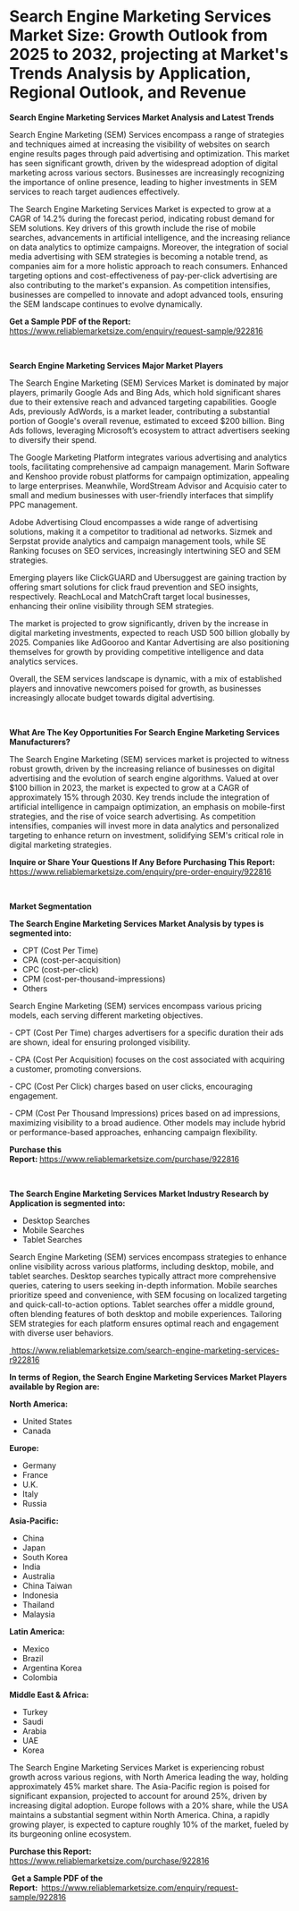 <p><h1>Search Engine Marketing Services Market Size: Growth Outlook from 2025 to 2032, projecting at Market's Trends Analysis by Application, Regional Outlook, and Revenue</h1></p><p><strong>Search Engine Marketing Services Market Analysis and Latest Trends</strong></p>
<p><p>Search Engine Marketing (SEM) Services encompass a range of strategies and techniques aimed at increasing the visibility of websites on search engine results pages through paid advertising and optimization. This market has seen significant growth, driven by the widespread adoption of digital marketing across various sectors. Businesses are increasingly recognizing the importance of online presence, leading to higher investments in SEM services to reach target audiences effectively.</p><p>The Search Engine Marketing Services Market is expected to grow at a CAGR of 14.2% during the forecast period, indicating robust demand for SEM solutions. Key drivers of this growth include the rise of mobile searches, advancements in artificial intelligence, and the increasing reliance on data analytics to optimize campaigns. Moreover, the integration of social media advertising with SEM strategies is becoming a notable trend, as companies aim for a more holistic approach to reach consumers. Enhanced targeting options and cost-effectiveness of pay-per-click advertising are also contributing to the market's expansion. As competition intensifies, businesses are compelled to innovate and adopt advanced tools, ensuring the SEM landscape continues to evolve dynamically.</p></p>
<p><strong>Get a Sample PDF of the Report:&nbsp;</strong> <a href="https://www.reliablemarketsize.com/enquiry/request-sample/922816?utm_campaign=3560&utm_medium=2&utm_source=Github&utm_content=ia&utm_term=18042025&utm_id=search-engine-marketing-services">https://www.reliablemarketsize.com/enquiry/request-sample/922816</a></p>
<p>&nbsp;</p>
<p><strong>Search Engine Marketing Services Major Market Players</strong></p>
<p><p>The Search Engine Marketing (SEM) Services Market is dominated by major players, primarily Google Ads and Bing Ads, which hold significant shares due to their extensive reach and advanced targeting capabilities. Google Ads, previously AdWords, is a market leader, contributing a substantial portion of Google's overall revenue, estimated to exceed $200 billion. Bing Ads follows, leveraging Microsoft’s ecosystem to attract advertisers seeking to diversify their spend.</p><p>The Google Marketing Platform integrates various advertising and analytics tools, facilitating comprehensive ad campaign management. Marin Software and Kenshoo provide robust platforms for campaign optimization, appealing to large enterprises. Meanwhile, WordStream Advisor and Acquisio cater to small and medium businesses with user-friendly interfaces that simplify PPC management.</p><p>Adobe Advertising Cloud encompasses a wide range of advertising solutions, making it a competitor to traditional ad networks. Sizmek and Serpstat provide analytics and campaign management tools, while SE Ranking focuses on SEO services, increasingly intertwining SEO and SEM strategies.</p><p>Emerging players like ClickGUARD and Ubersuggest are gaining traction by offering smart solutions for click fraud prevention and SEO insights, respectively. ReachLocal and MatchCraft target local businesses, enhancing their online visibility through SEM strategies.</p><p>The market is projected to grow significantly, driven by the increase in digital marketing investments, expected to reach USD 500 billion globally by 2025. Companies like AdGooroo and Kantar Advertising are also positioning themselves for growth by providing competitive intelligence and data analytics services.</p><p>Overall, the SEM services landscape is dynamic, with a mix of established players and innovative newcomers poised for growth, as businesses increasingly allocate budget towards digital advertising.</p></p>
<p>&nbsp;</p>
<p><strong>What Are The Key Opportunities For Search Engine Marketing Services Manufacturers?</strong></p>
<p><p>The Search Engine Marketing (SEM) services market is projected to witness robust growth, driven by the increasing reliance of businesses on digital advertising and the evolution of search engine algorithms. Valued at over $100 billion in 2023, the market is expected to grow at a CAGR of approximately 15% through 2030. Key trends include the integration of artificial intelligence in campaign optimization, an emphasis on mobile-first strategies, and the rise of voice search advertising. As competition intensifies, companies will invest more in data analytics and personalized targeting to enhance return on investment, solidifying SEM's critical role in digital marketing strategies.</p></p>
<p><strong>Inquire or Share Your Questions If Any Before Purchasing This Report:</strong> <a href="https://www.reliablemarketsize.com/enquiry/pre-order-enquiry/922816?utm_campaign=3560&utm_medium=2&utm_source=Github&utm_content=ia&utm_term=18042025&utm_id=search-engine-marketing-services">https://www.reliablemarketsize.com/enquiry/pre-order-enquiry/922816</a></p>
<p>&nbsp;</p>
<p><strong>Market Segmentation</strong></p>
<p><strong>The Search Engine Marketing Services Market Analysis by types is segmented into:</strong></p>
<p><ul><li>CPT (Cost Per Time)</li><li>CPA (cost-per-acquisition)</li><li>CPC (cost-per-click)</li><li>CPM (cost-per-thousand-impressions)</li><li>Others</li></ul></p>
<p><p>Search Engine Marketing (SEM) services encompass various pricing models, each serving different marketing objectives. </p><p>- CPT (Cost Per Time) charges advertisers for a specific duration their ads are shown, ideal for ensuring prolonged visibility. </p><p>- CPA (Cost Per Acquisition) focuses on the cost associated with acquiring a customer, promoting conversions. </p><p>- CPC (Cost Per Click) charges based on user clicks, encouraging engagement. </p><p>- CPM (Cost Per Thousand Impressions) prices based on ad impressions, maximizing visibility to a broad audience. Other models may include hybrid or performance-based approaches, enhancing campaign flexibility.</p></p>
<p><strong>Purchase this Report:&nbsp;</strong><a href="https://www.reliablemarketsize.com/purchase/922816?utm_campaign=3560&utm_medium=2&utm_source=Github&utm_content=ia&utm_term=18042025&utm_id=search-engine-marketing-services">https://www.reliablemarketsize.com/purchase/922816</a></p>
<p>&nbsp;</p>
<p><strong>The Search Engine Marketing Services Market Industry Research by Application is segmented into:</strong></p>
<p><ul><li>Desktop Searches</li><li>Mobile Searches</li><li>Tablet Searches</li></ul></p>
<p><p>Search Engine Marketing (SEM) services encompass strategies to enhance online visibility across various platforms, including desktop, mobile, and tablet searches. Desktop searches typically attract more comprehensive queries, catering to users seeking in-depth information. Mobile searches prioritize speed and convenience, with SEM focusing on localized targeting and quick-call-to-action options. Tablet searches offer a middle ground, often blending features of both desktop and mobile experiences. Tailoring SEM strategies for each platform ensures optimal reach and engagement with diverse user behaviors.</p></p>
<p><a href="https://www.reliablemarketsize.com/search-engine-marketing-services-r922816?utm_campaign=3560&utm_medium=2&utm_source=Github&utm_content=ia&utm_term=18042025&utm_id=search-engine-marketing-services">&nbsp;https://www.reliablemarketsize.com/search-engine-marketing-services-r922816</a></p>
<p><strong>In terms of Region, the Search Engine Marketing Services Market Players available by Region are:</strong></p>
<p>
    <p> <strong> North America: </strong>
        <ul>
            <li>United States</li>
            <li>Canada</li>
        </ul>
        </p> 
    <p> <strong> Europe: </strong>
        <ul>
            <li>Germany</li>
            <li>France</li>
            <li>U.K.</li>
            <li>Italy</li>
            <li>Russia</li>
        </ul>
        </p> 
    <p> <strong> Asia-Pacific: </strong>
        <ul>
            <li>China</li>
            <li>Japan</li>
            <li>South Korea</li>
            <li>India</li>
            <li>Australia</li>
            <li>China Taiwan</li>
            <li>Indonesia</li>
            <li>Thailand</li>
            <li>Malaysia</li>
        </ul>
        </p> 
    <p> <strong> Latin America: </strong>
        <ul>
            <li>Mexico</li>
            <li>Brazil</li>
            <li>Argentina Korea</li>
            <li>Colombia</li>
        </ul>
        </p> 
    <p> <strong> Middle East & Africa: </strong>
        <ul>
            <li>Turkey</li>
            <li>Saudi</li>
            <li>Arabia</li>
            <li>UAE</li>
            <li>Korea</li>
        </ul>
    </p>
    </p>
<p><p>The Search Engine Marketing Services Market is experiencing robust growth across various regions, with North America leading the way, holding approximately 45% market share. The Asia-Pacific region is poised for significant expansion, projected to account for around 25%, driven by increasing digital adoption. Europe follows with a 20% share, while the USA maintains a substantial segment within North America. China, a rapidly growing player, is expected to capture roughly 10% of the market, fueled by its burgeoning online ecosystem.</p></p>
<p><strong>Purchase this Report: </strong><a href="https://www.reliablemarketsize.com/purchase/922816?utm_campaign=3560&utm_medium=2&utm_source=Github&utm_content=ia&utm_term=18042025&utm_id=search-engine-marketing-services">https://www.reliablemarketsize.com/purchase/922816</a></p>
<p>&nbsp;<strong>Get a Sample PDF of the Report:&nbsp;&nbsp;</strong><a href="https://www.reliablemarketsize.com/enquiry/request-sample/922816?utm_campaign=3560&utm_medium=2&utm_source=Github&utm_content=ia&utm_term=18042025&utm_id=search-engine-marketing-services">https://www.reliablemarketsize.com/enquiry/request-sample/922816</a></p>
<p><strong></strong></p>
<p><p></p><p></p><p></p></p>